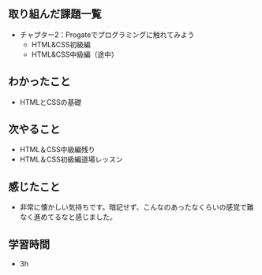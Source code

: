 ## 取り組んだ課題一覧
- チャプター2：Progateでプログラミングに触れてみよう
    - HTML&CSS初級編
    - HTML&CSS中級編（途中） 
## わかったこと
- HTMLとCSSの基礎
## 次やること
- HTML＆CSS中級編残り
- HTML＆CSS初級編道場レッスン
## 感じたこと
- 非常に懐かしい気持ちです。暗記せず、こんなのあったなくらいの感覚で難なく進めてるなと感じました。
## 学習時間
- 3h
